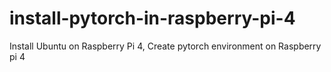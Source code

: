 # install-pytorch-in-raspberry-pi-4
Install Ubuntu on Raspberry Pi 4, Create pytorch environment on Raspberry pi 4
